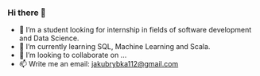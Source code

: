 ### Hi there 👋

- 🔭 I’m a student looking for internship in fields of software development and Data Science.
- 🌱 I’m currently learning SQL, Machine Learning and Scala.
- 👯 I’m looking to collaborate on ...
- 📫 Write me an email: jakubrybka112@gmail.com
